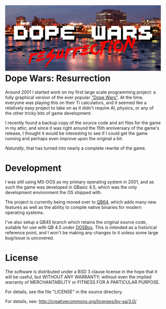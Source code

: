 ![Banner](Banner.png)
Dope Wars: Resurrection
==

Around 2001 I started work on my first large scale programming project: a fully graphical version of the ever popular ["Dope Wars"](https://en.wikipedia.org/wiki/Drugwars). At the time, everyone was playing this on their Ti calculators, and it seemed like a relatively easy project to take on as it didn't require AI, physics, or any of the other tricky bits of game development.

I recently found a backup copy of the source code and art files for the game in my attic; and since it was right around the 15th anniversary of the game's release, I thought it would be interesting to see if I could get the game running and perhaps even improve upon the original a bit.

_Naturally_, that has turned into nearly a complete rewrite of the game.

Development
==

I was still using MS-DOS as my primary operating system in 2001, and as such the game was developed in QBasic 4.5, which was the only development environment the OS shipped with.

The project is currently being moved over to [QB64](https://en.wikipedia.org/wiki/QB64), which adds many new features as well as the ability to compile native binaries for modern operating systems.

I've also setup a QB45 branch which retains the original source code, suitable for use with QB 4.5 under [DOSBox](https://en.wikipedia.org/wiki/DOSBox). This is intended as a historical reference point, and I won't be making any changes to it unless some large bug/issue is uncovered.

License
==

The software is distributed under a BSD 3 clause license in the hope that it
will be useful, but WITHOUT ANY WARRANTY; without even the implied warranty of
MERCHANTABILITY or FITNESS FOR A PARTICULAR PURPOSE.

For details, see the file "LICENSE" in the source directory.

For details, see: http://creativecommons.org/licenses/by-sa/3.0/
